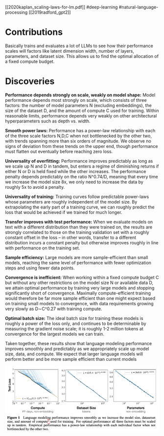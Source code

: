 [[2020kaplan_scaling-laws-for-lm.pdf]]
#deep-learning
#natural-language-processing
[[2019radford_gpt2]]

# Contributions 

   Basically trains and evaluates a lot of LLMs to see how their performance scales will factors like latent dimension width, number of layers, parameters, and dataset size. This allows us to find the optimal allocation of a fixed compute budget. 

# Discoveries 

   **Performance depends strongly on scale, weakly on model shape:** Model performance depends most strongly on scale, which consists of three factors: the number of model parameters N (excluding embeddings), the size of the dataset D, and the amount of compute C used for training. Within reasonable limits, performance depends very weakly on other architectural hyperparameters such as depth vs. width.

   **Smooth power laws:** Performance has a power-law relationship with each of the three scale factors N,D,C when not bottlenecked by the other two, with trends spanning more than six orders of magnitude. We observe no signs of deviation from these trends on the upper end, though performance must flatten out eventually before reaching zero loss.

   **Universality of overfitting:** Performance improves predictably as long as we scale up N and D in tandem, but enters a regime of diminishing returns if either N or D is held fixed while the other increases. The performance penalty depends predictably on the ratio N^0.74/D, meaning that every time we increase the model size 8x, we only need to increase the data by roughly 5x to avoid a penalty.

   **Universality of training:** Training curves follow predictable power-laws whose parameters are roughly independent of the model size. By extrapolating the early part of a training curve, we can roughly predict the loss that would be achieved if we trained for much longer.

   **Transfer improves with test performance:** When we evaluate models on text with a different distribution than they were trained on, the results are strongly correlated to those on the training validation set with a roughly constant offset in the loss – in other words, transfer to a different distribution incurs a constant penalty but otherwise improves roughly in line with performance on the training set.

   **Sample efficiency:** Large models are more sample-efficient than small models, reaching the same level of performance with fewer optimization steps and using fewer data points.

   **Convergence is inefficient:** When working within a fixed compute budget C but without any other restrictions on the model size N or available data D, we attain optimal performance by training very large models and stopping significantly short of convergence. Maximally compute-efficient training would therefore be far more sample efficient than one might expect based on training small models to convergence, with data requirements growing very slowly as D∼C^0.27 with training compute.

   **Optimal batch size:** The ideal batch size for training these models is roughly a power of the loss only, and continues to be determinable by measuring the gradient noise scale; it is roughly 1-2 million tokens at convergence for the largest models we can train.

   Taken together, these results show that language modeling performance improves smoothly and predictably as we appropriately scale up model size, data, and compute. We expect that larger language models will perform better and be more sample efficient than current models 

   ![image](img/llm_scaling.png)


